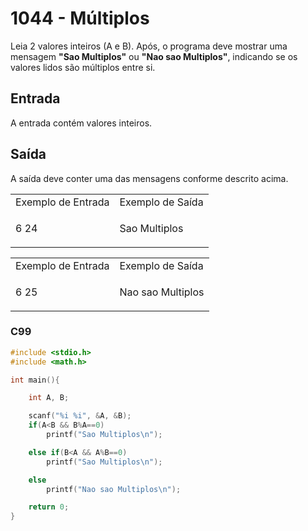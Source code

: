 <html>
  <body style="padding: 10px 0px">
    <div class="header">
      <h1>1044 - Múltiplos</h1>
      <div class="problem">
        <div class="description">
          <p>
            Leia 2 valores inteiros (A e B). Após, o programa deve mostrar uma
            mensagem <strong>"Sao Multiplos"</strong> ou
            <strong>"Nao sao Multiplos"</strong>, indicando se os valores lidos
            são múltiplos entre si.
          </p>
        </div>
        <h2>Entrada</h2>
        <div class="input">
          <p>A entrada contém valores inteiros.</p>
        </div>
        <h2>Saída</h2>
        <div class="output">
          <p>A saída deve conter uma das mensagens conforme descrito acima.</p>
        </div>
        <div class="both"></div>
        <table>
          <tbody>
            <tr>
              <td>Exemplo de Entrada</td>
              <td>Exemplo de Saída</td>
            </tr>
            <tr>
              <td class="division">
                <p>6 24</p>
              </td>
              <td>
                <p>Sao Multiplos</p>
              </td>
            </tr>
          </tbody>
        </table>
        <table>
          <tbody>
            <tr>
              <td>Exemplo de Entrada</td>
              <td>Exemplo de Saída</td>
            </tr>
            <tr>
              <td class="division">
                <p>6 25</p>
              </td>
              <td>
                <p>Nao sao Multiplos</p>
              </td>
            </tr>
          </tbody>
        </table>
      </div>
    </div>
  </body>
</html>

### C99

```c
#include <stdio.h>
#include <math.h>

int main(){

    int A, B;

    scanf("%i %i", &A, &B);
    if(A<B && B%A==0)
        printf("Sao Multiplos\n");

    else if(B<A && A%B==0)
        printf("Sao Multiplos\n");

    else
        printf("Nao sao Multiplos\n");

    return 0;
}
```
